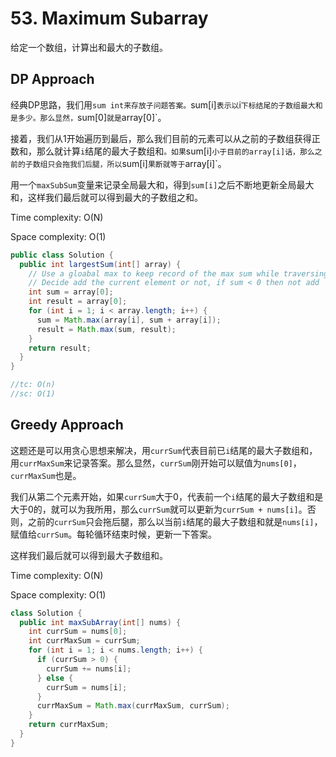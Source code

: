 # 53. Maximum Subarray

给定一个数组，计算出和最大的子数组。

## DP Approach

经典DP思路，我们用`sum int来存放子问题答案。`sum[i]`表示以`i`下标结尾的子数组最大和是多少。那么显然，`sum[0]`就是`array[0]`。

接着，我们从1开始遍历到最后，那么我们目前的元素可以从之前的子数组获得正数和，那么就计算`i`结尾的最大子数组和`。如果`sum[i]`小于目前的array[i]话，那么之前的子数组只会拖我们后腿，所以`sum[i]`果断就等于`array[i]`。

用一个`maxSubSum`变量来记录全局最大和，得到`sum[i]`之后不断地更新全局最大和，这样我们最后就可以得到最大的子数组之和。

Time complexity: O(N)

Space complexity: O(1)

```java
public class Solution {
  public int largestSum(int[] array) {
    // Use a gloabal max to keep record of the max sum while traversing the array
    // Decide add the current element or not, if sum < 0 then not add
    int sum = array[0];
    int result = array[0];
    for (int i = 1; i < array.length; i++) {
      sum = Math.max(array[i], sum + array[i]);
      result = Math.max(sum, result);
    }
    return result;
  }
}

//tc: O(n)
//sc: O(1)
```

## Greedy Approach

这题还是可以用贪心思想来解决，用`currSum`代表目前已`i`结尾的最大子数组和，用`currMaxSum`来记录答案。那么显然，`currSum`刚开始可以赋值为`nums[0]`，`currMaxSum`也是。

我们从第二个元素开始，如果`currSum`大于0，代表前一个`i`结尾的最大子数组和是大于0的，就可以为我所用，那么`currSum`就可以更新为`currSum + nums[i]`。否则，之前的`currSum`只会拖后腿，那么以当前`i`结尾的最大子数组和就是`nums[i]`，赋值给`currSum`。每轮循环结束时候，更新一下答案。

这样我们最后就可以得到最大子数组和。

Time complexity: O(N)

Space complexity: O(1)

```java
class Solution {
  public int maxSubArray(int[] nums) {
    int currSum = nums[0];
    int currMaxSum = currSum;
    for (int i = 1; i < nums.length; i++) {
      if (currSum > 0) {
        currSum += nums[i];
      } else {
        currSum = nums[i];
      }
      currMaxSum = Math.max(currMaxSum, currSum);
    }
    return currMaxSum;
  }
}
```